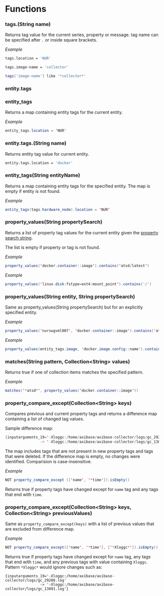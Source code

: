 # Functions

### tags.(String name)

Returns tag value for the current series, property or message. tag name can be specified after `.` or inside square brackets.

_Example_

```sh
tags.location = 'NUR'
```

```sh
tags.image-name = 'collector'
```

```sh
tags['image-name'] like '*collector*'
```

### entity.tags
### entity_tags

Returns a map containing entity tags for the current entity.

_Example_

```java
entity_tags.location = 'NUR'
```

### entity.tags.(String name)

Returns entity tag value for current entity.

```sh
entity.tags.location = 'docker'
```

### entity_tags(String entityName)

Returns a map containing entity tags for the specified entity.
The map is empty if entity is not found.

_Example_

```java
entity_tags(tags.hardware_node).location = 'NUR'
```

### property_values(String propertySearch) 

Returns a list of property tag values for the current entity given the [property search string](../property-search-syntax.md).

The list is empty if property or tag is not found.

_Example_

```java
property_values('docker.container::image').contains('atsd/latest')
```

_Example_

```java
property_values('linux.disk:fstype=ext4:mount_point').contains('/')
```

### property_values(String entity, String propertySearch) 

Same as property_values(String propertySearch) but for an explicitly specified entity.

_Example_

```java
property_values('nurswgvml007', 'docker.container::image').contains('atsd/latest')
```

_Example_

```java
property_values(entity_tags.image, 'docker.image.config::name').contains('atsd/latest')
```

### matches(String pattern, Collection\<String> values)

Returns true if one of collection items matches the specified pattern.

_Example_

```java
matches('*atsd*', property_values('docker.container::image'))
```



### property_compare_except(Collection\<String> keys)

Compares previous and current property tags and returns a difference map containing a list of changed tag values. 

Sample difference map:

```java
{inputarguments_19='-Xloggc:/home/axibase/axibase-collector/logs/gc_29286.log' 
                -> '-Xloggc:/home/axibase/axibase-collector/logs/gc_13091.log'}
```

The map includes tags that are not present in new property tags and tags that were deleted.
If the difference map is empty, no changes were identified.
Comparision is case-insensitive.

_Example_

```java
NOT property_compare_except (['name', '*time']).isEmpty()
```

Returns true if property tags have changed except for `name` tag and any tags that end with `time`.

### property_compare_except(Collection\<String> keys, Collection\<String> previousValues)

Same as `property_compare_except(keys)` with a list of previous values that are excluded from difference map.

_Example_

```java
NOT property_compare_except(['name', '*time'], ['*Xloggc*']).isEmpty()
```

Returns true if property tags have changed except for `name` tag, any tags that end with `time`, and any previous tags with value containing `Xloggc`. Pattern `*Xloggc*` would ignore changes such as:

```
{inputarguments_19='-Xloggc:/home/axibase/axibase-collector/logs/gc_29286.log' 
                -> '-Xloggc:/home/axibase/axibase-collector/logs/gc_13091.log'}
```










